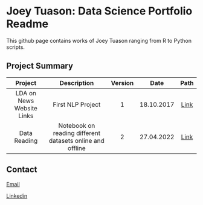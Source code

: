 # Joey Tuason: Data Science Portfolio Readme

This github page contains works of Joey Tuason ranging from R to Python scripts.

## Project Summary
| Project | Description | Version | Date | Path |
| :---: | :---: | :---: | :---: | :---: |
| LDA on News Website Links | First NLP Project | 1 | 18.10.2017 | [Link](https://github.com/joeytuason83/joeytuason.github.io/blob/0787bcb38665ace91dae958de081eb568b8b2338/Machine%20Learning/LDA%20Topic%20Modelling%20on%20News%20Pages_FINAL.ipynb) |
| Data Reading  | Notebook on reading different datasets online and offline | 2 | 27.04.2022 | [Link](https://github.com/joeytuason83/joeytuason83.github.io/blob/9d899ae8acb82b75a68ed409f8ae00214ec28546/Scripts/Loading%20Datasets%20(Data%20Mining%20Week%202).ipynb) |

## Contact

[Email](joeytuason@gmail.com)

[Linkedin](www.linkedin.com/in/jose-mari-tuason-a0538820)
